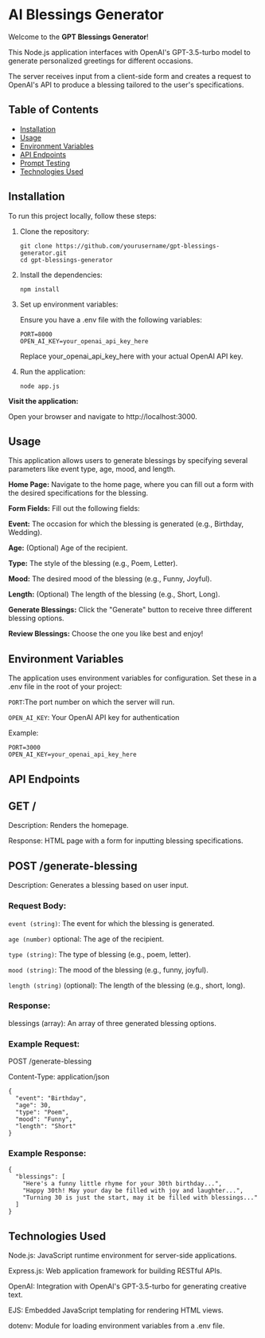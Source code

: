 # AI Blessings Generator

Welcome to the **GPT Blessings Generator**!

This Node.js application interfaces with OpenAI's GPT-3.5-turbo model to generate personalized greetings for different occasions.

The server receives input from a client-side form and creates a request to OpenAI's API to produce a blessing tailored to the user's specifications.

## Table of Contents

- [Installation](#installation)
- [Usage](#usage)
- [Environment Variables](#environment-variables)
- [API Endpoints](#api-endpoints)
- [Prompt Testing](#prompt-testing)
- [Technologies Used](#technologies-used)

## Installation

To run this project locally, follow these steps:

1. Clone the repository:

   ```
   git clone https://github.com/yourusername/gpt-blessings-generator.git
   cd gpt-blessings-generator
   ```


2. Install the dependencies:
   ```
   npm install
   ```

3. Set up environment variables:

   Ensure you have a .env file with the following variables:
   ```
   PORT=8000
   OPEN_AI_KEY=your_openai_api_key_here
   ```

   Replace your_openai_api_key_here with your actual OpenAI API key.

4. Run the application:
   ```
   node app.js
   ```

**Visit the application:**

Open your browser and navigate to http://localhost:3000.

## Usage
This application allows users to generate blessings by specifying several parameters like event type, age, mood, and length.

**Home Page:**
Navigate to the home page, where you can fill out a form with the desired specifications for the blessing.

**Form Fields:** Fill out the following fields:

**Event:** The occasion for which the blessing is generated (e.g., Birthday, Wedding).

**Age:** (Optional) Age of the recipient.

**Type:** The style of the blessing (e.g., Poem, Letter).

**Mood:** The desired mood of the blessing (e.g., Funny, Joyful).

**Length:** (Optional) The length of the blessing (e.g., Short, Long).

**Generate Blessings:**
Click the "Generate" button to receive three different blessing options.

**Review Blessings:**
Choose the one you like best and enjoy!

## Environment Variables

The application uses environment variables for configuration. Set these in a .env file in the root of your project:

`PORT`:The port number on which the server will run.

`OPEN_AI_KEY`: Your OpenAI API key for authentication

Example:
```
PORT=3000
OPEN_AI_KEY=your_openai_api_key_here
```

## API Endpoints

## GET /
Description: Renders the homepage.

Response: HTML page with a form for inputting blessing specifications.

## POST /generate-blessing

Description: Generates a blessing based on user input.

### Request Body:

`event (string)`: The event for which the blessing is generated.

`age (number)` optional: The age of the recipient.

`type (string)`: The type of blessing (e.g., poem, letter).

`mood (string)`: The mood of the blessing (e.g., funny, joyful).

`length (string)` (optional): The length of the blessing (e.g., short, long).

### Response:

blessings (array): An array of three generated blessing options.

### Example Request:
POST /generate-blessing

Content-Type: application/json
```
{
  "event": "Birthday",
  "age": 30,
  "type": "Poem",
  "mood": "Funny",
  "length": "Short"
}
```

### Example Response:
```
{
  "blessings": [
    "Here's a funny little rhyme for your 30th birthday...",
    "Happy 30th! May your day be filled with joy and laughter...",
    "Turning 30 is just the start, may it be filled with blessings..."
  ]
}
```
## Technologies Used
Node.js: JavaScript runtime environment for server-side applications.

Express.js: Web application framework for building RESTful APIs.

OpenAI: Integration with OpenAI's GPT-3.5-turbo for generating creative text.

EJS: Embedded JavaScript templating for rendering HTML views.

dotenv: Module for loading environment variables from a .env file.


